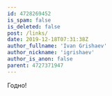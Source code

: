 ```yaml
---
id: 4728269452
is_spam: false
is_deleted: false
post: /links/
date: 2019-12-18T07:31:38Z
author_fullname: 'Ivan Grishaev'
author_nickname: 'igrishaev'
author_is_anon: false
parent: 4727371947
---
```


<p>Годно!</p>
